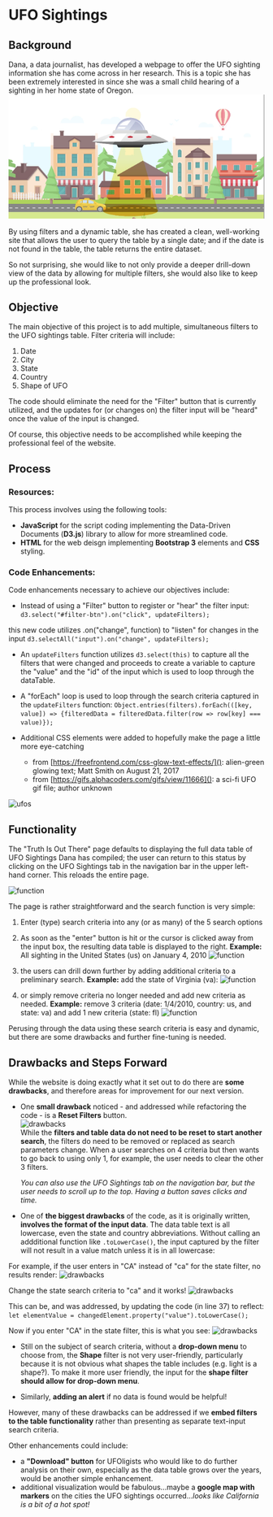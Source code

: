 

# UFO Sightings

## Background
Dana, a data journalist, has developed a webpage to offer the UFO sighting information she has come across in her research.  This is a topic she has been extremely interested in since she was a small child hearing of a sighting in her home state of Oregon.   
![ufos](./static/images/intro_pic.png)

By using filters and a dynamic table, she has created a clean, well-working site that allows the user to query the table by a single date; and if the date is not found in the table, the table returns the entire dataset.

So not surprising, she would like to not only provide a deeper drill-down view of the data by allowing for multiple filters, she would also like to keep up the professional look. 

## Objective
The main objective of this project is to add multiple, simultaneous filters to the UFO sightings table. Filter criteria will include:

1. Date
2. City
3. State
4. Country
5. Shape of UFO 

The code should eliminate the need for the "Filter" button that is currently utilized, and the updates for (or changes on) the filter input will be "heard" once the value of the input is changed.

Of course, this objective needs to be accomplished while keeping the professional feel of the website.

## Process
### Resources:
This process involves using the following tools:

*  **JavaScript** for the script coding implementing the Data-Driven Documents (**D3.js**) library to allow for more streamlined code.
*  **HTML** for the web deisgn implementing **Bootstrap 3** elements and **CSS** styling.


### Code Enhancements:
Code enhancements necessary to achieve our objectives include:

*  Instead of using a "Filter" button to register or "hear" the filter input: ```d3.select("#filter-btn").on("click", updateFilters);```   

  this new code utilizes  .on("change", function) to "listen" for changes in the input
```d3.selectAll("input").on("change", updateFilters);```

*  An ```updateFilters``` function utilizes ```d3.select(this)``` to capture all the filters that were changed and proceeds to create a variable to capture the "value" and the "id" of the input which is used to loop through the dataTable.

*  A "forEach" loop is used to loop through the search criteria captured in the ```updateFilters``` function:
```Object.entries(filters).forEach(([key, value]) => {filteredData = filteredData.filter(row => row[key] === value)});```

*  Additional CSS elements were added to hopefully make the page a little more eye-catching
	*  from [https://freefrontend.com/css-glow-text-effects/](): alien-green glowing text; Matt Smith on August 21, 2017
	*  from [https://gifs.alphacoders.com/gifs/view/11666](): a sci-fi UFO gif file; author unknown

![ufos](./static/images/11666.gif)

## Functionality
The "Truth Is Out There" page defaults to displaying the full data table of UFO Sightings Dana has compiled; the user can return to this status by clicking on the UFO Sightings tab in the navigation bar in the upper left-hand corner.  This reloads the entire page.

![function](./static/images/top_of_page.png)

The page is rather straightforward and the search function is very simple: 

1. Enter (type) search criteria into any (or as many) of the 5 search options 
2. As soon as the "enter" button is hit or the cursor is clicked away from the input box, the resulting data table is displayed to the right.
**Example:** All sighting in the United States (us) on January 4, 2010
![function](./static/images/search1.png)

3. the users can drill down further by adding additional criteria to a preliminary search. **Example:** add the state of Virginia (va):
![function](./static/images/search2.png)
 
4. or simply remove criteria no longer needed and add new criteria as needed. **Example:** remove 3 criteria (date: 1/4/2010, country: us, and state: va) and add 1 new criteria (state: fl)
![function](./static/images/search3.png)

Perusing through the data using these search criteria is easy and dynamic, but there are some drawbacks and further fine-tuning is needed.


## Drawbacks and Steps Forward
While the website is doing exactly what it set out to do there are **some drawbacks**, and therefore areas for improvement for our next version.

* One **small drawback** noticed - and addressed while refactoring the code - is a **Reset Filters** button.    
![drawbacks](./static/images/reset_btn.png)  
While the **filters and table data do not need to be reset to start another search**, the filters do need to be removed or replaced as search parameters change.  When a user searches on 4 criteria but then wants to go back to using only 1, for example, the user needs to clear the other 3 filters.  

	*You can also use the UFO Sightings tab on the navigation bar, but the user needs to scroll up to the top. Having a button saves clicks and time.*

* One of **the biggest drawbacks** of the code, as it is originally written, **involves the format of the input data**.  The data table text is all lowercase, even the state and country abbreviations.  Without calling an addditional function like ```.toLowerCase()```, the input captured by the filter will not result in a value match unless it is in all lowercase: 

For example, if the user enters in "CA" instead of "ca" for the state filter, no results render:
![drawbacks](./static/images/CAoutput.png)

Change the state search criteria to "ca" and it works!
![drawbacks](./static/images/ca_output.png)

This can be, and was addressed, by updating the code (in line 37) to reflect:
     ```let elementValue = changedElement.property("value").toLowerCase();```
     
Now if you enter "CA" in the state filter, this is what you see:
![drawbacks](./static/images/CAoutput_refactored.png)

* Still on the subject of search criteria, without a **drop-down menu** to choose from, the **Shape** filter is not very user-friendly, particularly because it is not obvious what shapes the table includes (e.g. light is a shape?).  To make it more user friendly, the input for the **shape filter should allow for drop-down menu**.

* Similarly, **adding an alert** if no data is found would be helpful! 

However, many of these drawbacks can be addressed if we **embed filters to the table functionality** rather than presenting as separate text-input search criteria.

Other enhancements could include:

* a **"Download" button** for UFOligists who would like to do further analysis on their own, especially as the data table grows over the years, would be another simple enhancement. 
* additional visualization would be fabulous...maybe a **google map with markers** on the cities the UFO sightings occurred...*looks like California is a bit of a hot spot!*
